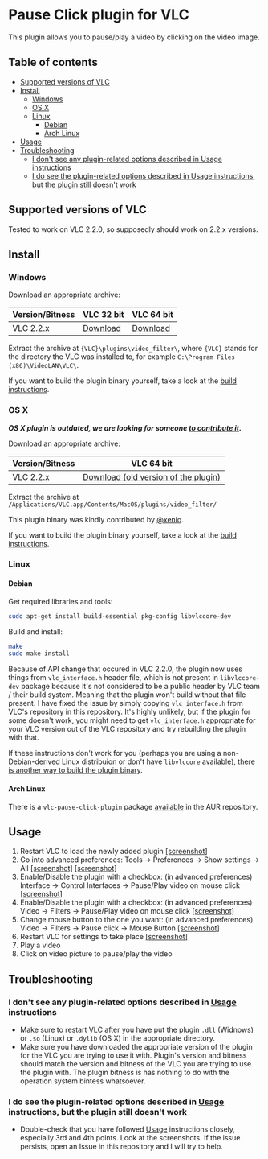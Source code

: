 # Pause Click plugin for VLC
This plugin allows you to pause/play a video by clicking on the video image.

## Table of contents

- [Supported versions of VLC](#supported-versions-of-vlc)
- [Install](#install)
  - [Windows](#windows)
  - [OS X](#os-x)
  - [Linux](#linux)
    - [Debian](#debian)
    - [Arch Linux](#arch-linux)
- [Usage](#usage)
- [Troubleshooting](#troubleshooting)
  - [I don't see any plugin-related options described in Usage instructions](#i-dont-see-any-plugin-related-options-described-in-usage-instructions)
  - [I do see the plugin-related options described in Usage instructions, but the plugin still doesn't work](#i-do-see-the-plugin-related-options-described-in-usage-instructions-but-the-plugin-still-doesnt-work)


## Supported versions of VLC
Tested to work on VLC 2.2.0, so supposedly should work on 2.2.x versions.

## Install

### Windows
Download an appropriate archive:

Version/Bitness | VLC 32 bit | VLC 64 bit
----------- | ------ | -------
VLC 2.2.x | [Download](https://github.com/nurupo/vlc-pause-click-plugin/releases/download/0.3.1/vlc-2.2.x-32bit-win.zip) | [Download](https://github.com/nurupo/vlc-pause-click-plugin/releases/download/0.3.1/vlc-2.2.x-64bit-win.zip)

Extract the archive at `{VLC}\plugins\video_filter\`, where `{VLC}` stands for the directory the VLC was installed to, for example `C:\Program Files (x86)\VideoLAN\VLC\`.

If you want to build the plugin binary yourself, take a look at the [build instructions](/BUILD.md).

### OS X

***OS X plugin is outdated, we are looking for someone [to contribute it](/BUILD.md).***

Download an appropriate archive:

Version/Bitness | VLC 64 bit
----------- | -------
VLC 2.2.x | [Download (old version of the plugin)](https://github.com/nurupo/vlc-pause-click-plugin/releases/download/0.2.1/vlc-2.2.x-64bit-osx.zip)

Extract the archive at `/Applications/VLC.app/Contents/MacOS/plugins/video_filter/`

This plugin binary was kindly contributed by [@xenio](https://github.com/xenio).

If you want to build the plugin binary yourself, take a look at the [build instructions](/BUILD.md).


### Linux

#### Debian
Get required libraries and tools:
```bash
sudo apt-get install build-essential pkg-config libvlccore-dev
```

Build and install:
```bash
make
sudo make install
```

Because of API change that occured in VLC 2.2.0, the plugin now uses things from `vlc_interface.h` header file, which is not present in `libvlccore-dev` package because it's not considered to be a public header by VLC team / their build system.
Meaning that the plugin won't build without that file present.
I have fixed the issue by simply copying `vlc_interface.h` from VLC's repository in this repository.
It's highly unlikely, but if the plugin for some doesn't work, you might need to get `vlc_interface.h` appropriate for your VLC version out of the VLC repository and try rebuilding the plugin with that.

If these instructions don't work for you (perhaps you are using a non-Debian-derived Linux distribuion or don't have `libvlccore` available), [there is another way to build the plugin binary](/BUILD.md).

#### Arch Linux
There is a `vlc-pause-click-plugin` package [available](https://aur.archlinux.org/packages/vlc-pause-click-plugin/) in the AUR repository.

## Usage
1. Restart VLC to load the newly added plugin [[screenshot]](http://i.imgur.com/6oTRtD8.png)
2. Go into advanced preferences: Tools -> Preferences -> Show settings -> All [[screenshot]](http://i.imgur.com/ONLskiX.png) [[screenshot]](http://i.imgur.com/V7ql7HR.png)
3. Enable/Disable the plugin with a checkbox: (in advanced preferences) Interface -> Control Interfaces -> Pause/Play video on mouse click [[screenshot]](http://i.imgur.com/aMkGRRK.png)
4. Enable/Disable the plugin with a checkbox: (in advanced preferences) Video -> Filters -> Pause/Play video on mouse click [[screenshot]](http://i.imgur.com/U5TZpDp.png)
5. Change mouse button to the one you want: (in advanced preferences) Video -> Filters -> Pause click -> Mouse Button [[screenshot]](http://i.imgur.com/T5yp0jw.png)
6. Restart VLC for settings to take place [[screenshot]](http://i.imgur.com/6oTRtD8.png)
7. Play a video
8. Click on video picture to pause/play the video

## Troubleshooting

### I don't see any plugin-related options described in [Usage](#usage) instructions

- Make sure to restart VLC after you have put the plugin `.dll` (Widnows) or `.so` (Linux) or `.dylib` (OS X) in the appropriate directory.
- Make sure you have downloaded the appropriate version of the plugin for the VLC you are trying to use it with. Plugin's version and bitness should match the version and bitness of the VLC you are trying to use the plugin with. The plugin bitness is has nothing to do with the operation system bintess whatsoever.

### I do see the plugin-related options described in [Usage](#usage) instructions, but the plugin still doesn't work

- Double-check that you have followed [Usage](#usage) instructions closely, especially 3rd and 4th points. Look at the screenshots. If the issue persists, open an Issue in this repository and I will try to help.
